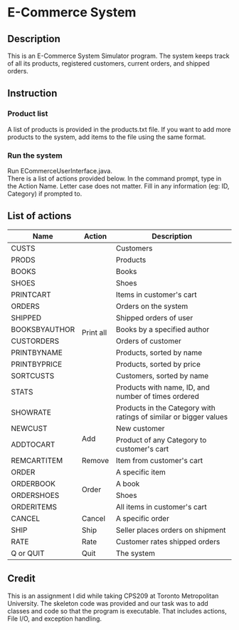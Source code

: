 # E-Commerce System
## Description
This is an E-Commerce System Simulator program. 
The system keeps track of all its products, registered customers, current orders, and shipped orders.

## Instruction
### Product list
A list of products is provided in the products.txt file. If you want to add more products to the system, add items to the file using the same format. 
### Run the system
Run ECommerceUserInterface.java.  
There is a list of actions provided below. In the command prompt, type in the Action Name. Letter case does not matter. Fill in any information (eg: ID, Category) if prompted to. 

## List of actions
<table>
<thead>
  <tr>
    <th>Name</th>
    <th>Action</th>
    <th>Description</th>
  </tr>
</thead>
<tbody>
  <tr>
    <td>CUSTS</td>
    <td rowspan="14">Print all</td>
    <td>Customers</td>
  </tr>
  <tr>
    <td>PRODS</td>
    <td>Products</td>
  </tr>
  <tr>
    <td>BOOKS</td>
    <td>Books</td>
  </tr>
  <tr>
    <td>SHOES</td>
    <td>Shoes</td>
  </tr>
  <tr>
    <td>PRINTCART</td>
    <td>Items in customer's cart</td>
  </tr>
  <tr>
    <td>ORDERS</td>
    <td>Orders on the system</td>
  </tr>
  <tr>
    <td>SHIPPED</td>
    <td>Shipped orders of user</td>
  </tr>
  <tr>
    <td>BOOKSBYAUTHOR</td>
    <td>Books by a specified author</td>
  </tr>
  <tr>
    <td>CUSTORDERS</td>
    <td>Orders of customer</td>
  </tr>
  <tr>
    <td>PRINTBYNAME</td>
    <td>Products, sorted by name</td>
  </tr>
  <tr>
    <td>PRINTBYPRICE</td>
    <td>Products, sorted by price</td>
  </tr>
  <tr>
    <td>SORTCUSTS</td>
    <td>Customers, sorted by name</td>
  </tr>
  <tr>
    <td>STATS</td>
    <td>Products with name, ID, and number of times ordered</td>
  </tr>
  <tr>
    <td>SHOWRATE</td>
    <td>Products in the Category with ratings of similar or bigger values</td>
  </tr>
  <tr>
    <td>NEWCUST</td>
    <td rowspan="2">Add</td>
    <td>New customer</td>
  </tr>
  <tr>
    <td>ADDTOCART</td>
    <td>Product of any Category to customer's cart</td>
  </tr>
  <tr>
    <td>REMCARTITEM</td>
    <td>Remove</td>
    <td>Item from customer's cart</td>
  </tr>
  <tr>
    <td>ORDER</td>
    <td rowspan="4">Order</td>
    <td>A specific item</td>
  </tr>
  <tr>
    <td>ORDERBOOK</td>
    <td>A book</td>
  </tr>
  <tr>
    <td>ORDERSHOES</td>
    <td>Shoes</td>
  </tr>
  <tr>
    <td>ORDERITEMS</td>
    <td>All items in customer's cart</td>
  </tr>
  <tr>
    <td>CANCEL</td>
    <td>Cancel</td>
    <td>A specific order</td>
  </tr>
  <tr>
    <td>SHIP</td>
    <td>Ship</td>
    <td>Seller places orders on shipment</td>
  </tr>
  <tr>
    <td>RATE</td>
    <td>Rate</td>
    <td>Customer rates shipped orders</td>
  </tr>
  <tr>
    <td>Q or QUIT</td>
    <td>Quit</td>
    <td>The system</td>
  </tr>
</tbody>
</table>

## Credit
This is an assignment I did while taking CPS209 at Toronto Metropolitan University. The skeleton code was provided and our task was to add classes and code so that the program is executable. That includes actions, File I/O, and exception handling.
	

	
	
	
	
		

	

